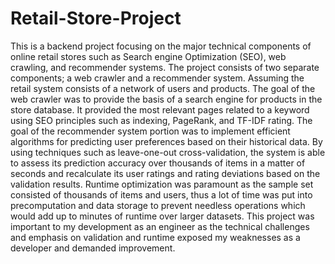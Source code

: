 # Retail-Store-Project

This is a backend project focusing on the major technical components of online retail stores such as Search engine Optimization (SEO), web crawling, and recommender systems. The project consists of two separate components; a web crawler and a recommender system. Assuming the retail system consists of a network of users and products. The goal of the web crawler was to provide the basis of a search engine for products in the store database. It provided the most relevant pages related to a keyword using SEO principles such as indexing, PageRank, and TF-IDF rating. The goal of the recommender system portion was to implement efficient algorithms for predicting user preferences based on their historical data. By using techniques such as leave-one-out cross-validation, the system is able to assess its prediction accuracy over thousands of items in a matter of seconds and recalculate its user ratings and rating deviations based on the validation results. Runtime optimization was paramount as the sample set consisted of thousands of items and users, thus a lot of time was put into precomputation and data storage to prevent needless operations which would add up to minutes of runtime over larger datasets. This project was important to my development as an engineer as the technical challenges and emphasis on validation and runtime exposed my weaknesses as a developer and demanded improvement. 
